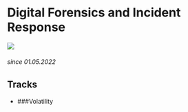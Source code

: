 # Digital Forensics and Incident Response
![](https://ih1.redbubble.net/image.562341518.8094/flat,750x,075,f-pad,750x1000,f8f8f8.jpg)
###### since 01.05.2022

## Tracks

* ###Volatility
